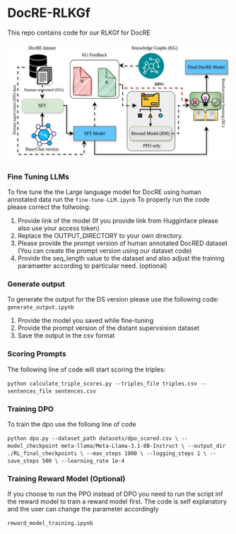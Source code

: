 # DocRE-RLKGf
This repo contains code for our RLKGf for DocRE

![architecture](https://github.com/dice-group/DocRE-RLKGf/blob/main/rlkgf.drawio.svg)

### Fine Tuning LLMs
To fine tune the the Large language model for DocRE using human annotated data run the `fine-tune-LLM.ipynb` To properly run the code please correct the follwoing: 
1. Provide link of the model (If you provide link from Hugginface please also use your access token)
2. Replace the OUTPUT_DIRECTORY to your own directory.
3. Please provide the prompt version of human annotated DocRED dataset (You can create the prompt version using our dataset code)
4. Provide the seq_length value to the dataset and also adjust the training paramaeter according to particular need. (optional)

### Generate output
To generate the output for the DS version please use the following code:
`generate_output.ipynb`
1. Provide the model you saved while fine-tuning
2. Provide the prompt version of the distant supervsision dataset
3. Save the output in the csv format


### Scoring Prompts
The following line of code will start scoring the triples:

`python calculate_triple_scores.py --triples_file triples.csv --sentences_file sentences.csv`


### Training DPO
To train the dpo use the folloing line of code

`python dpo.py --dataset_path datasets/dpo_scored.csv \
                    --model_checkpoint meta-llama/Meta-Llama-3.1-8B-Instruct \
                    --output_dir ./RL_final_checkpoints \
                    --max_steps 1000 \
                    --logging_steps 1 \
                    --save_steps 500 \
                    --learning_rate 1e-4`

### Training Reward Model (Optional)
If you choose to run the PPO instead of DPO you need to run the script inf the reward model to train a reward model first. 
The code is self explanatory and the user can change the parameter accordingly

`reward_model_training.ipynb`
